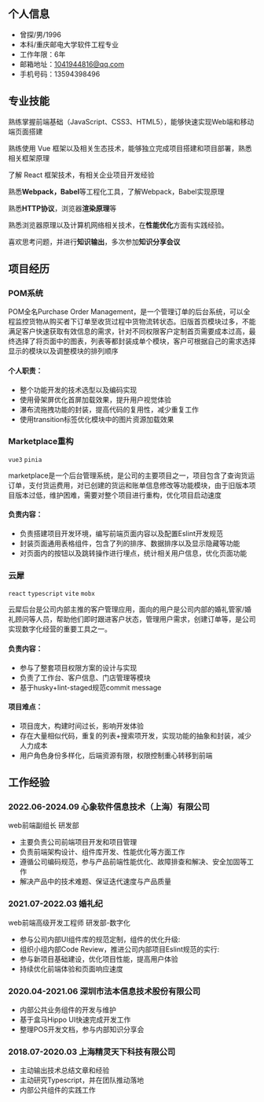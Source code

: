 ## 个人信息

- 曾探/男/1996
- 本科/重庆邮电大学软件工程专业
- 工作年限：6年
- 邮箱地址：1041944816@qq.com
- 手机号码：13594398496

## 专业技能

熟练掌握前端基础（JavaScript、CSS3、HTML5），能够快速实现Web端和移动端页面搭建

熟练使用 Vue 框架以及相关生态技术，能够独立完成项目搭建和项目部署，熟悉相关框架原理

了解 React 框架技术，有相关企业项目开发经验

熟悉**Webpack，Babel**等工程化工具，了解Webpack，Babel实现原理

熟悉**HTTP协议**，浏览器**渲染原理**等

熟悉浏览器原理以及计算机网络相关技术，在**性能优化**方面有实践经验。

喜欢思考问题，并进行**知识输出**，多次参加**知识分享会议**

## 项目经历

### POM系统

POM全名Purchase Order Management，是一个管理订单的后台系统，可以全程监控货物从购买者下订单至收货过程中货物流转状态。旧版首页模块过多，不能满足客户快速获取有效信息的需求，针对不同权限客户定制首页需要成本过高，最终选择了将页面中的图表，列表等都封装成单个模块，客户可根据自己的需求选择显示的模块以及调整模块的排列顺序

#### 个人职责：

- 整个功能开发的技术选型以及编码实现
- 使用骨架屏优化首屏加载效果，提升用户视觉体验
- 瀑布流拖拽功能的封装，提高代码的复用性，减少重复工作
- 使用transition标签优化模块中的图片资源加载效果

### Marketplace重构

`vue3` `pinia`

marketplace是一个后台管理系统，是公司的主要项目之一，项目包含了查询货运订单，支付货运费用，对已创建的货运和账单信息修改等功能模块，由于旧版本项目版本过低，维护困难，需要对整个项目进行重构，优化项目启动速度

#### 负责内容：

- 负责搭建项目开发环境，编写前端页面内容以及配置Eslint开发规范
- 封装页面通用表格组件，包含了列的排序、数据排序以及显示隐藏等功能
- 对页面内的按钮以及跳转操作进行埋点，统计相关用户信息，优化页面功能

### 云犀

`react` `typescript` `vite` `mobx`

云犀后台是公司内部主推的客户管理应用，面向的用户是公司内部的婚礼管家/婚礼顾问等人员，帮助他们即时跟进客户状态，管理用户需求，创建订单等，是公司实现数字化经营的重要工具之一。

#### 负责内容：

- 参与了整套项目权限方案的设计与实现
- 负责了工作台、客户信息、门店管理等模块
- 基于husky+lint-staged规范commit message

#### 项目难点：

- 项目庞大，构建时间过长，影响开发体验
- 存在大量相似代码，重复的列表+搜索项开发，实现功能的抽象和封装，减少人力成本
- 用户角色身份多样化，后端资源有限，权限控制重心转移到前端

## 工作经验

### 2022.06-2024.09 心象软件信息技术（上海）有限公司

web前端副组长 研发部

- 主要负责公司前端项目开发和项目管理
- 负责前端架构设计、组件库开发、性能优化等方面工作
- 遵循公司编码规范，参与产品前端性能优化、故障排查和解决、安全加固等工作
- 解决产品中的技术难题、保证迭代速度与产品质量

### 2021.07-2022.03 婚礼纪

web前端高级开发工程师 研发部-数字化

- 参与公司内部UI组件库的规范定制，组件的优化升级:
- 组织小组内部Code Review，推进公司内部项目Eslint规范的实行:
- 参与新项目基础建设，优化项目性能，提高用户体验
- 持续优化前端体验和页面响应速度

### 2020.04-2021.06 深圳市法本信息技术股份有限公司

- 内部公共业务组件的开发与维护
- 基于盒马Hippo UI快速完成开发工作
- 整理POS开发文档，参与内部知识分享会

### 2018.07-2020.03 上海精灵天下科技有限公司

- 主动输出技术总结文章和经验
- 主动研究Typescript，并在团队推动落地
- 内部公共组件的实践工作